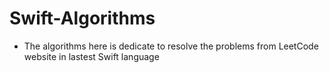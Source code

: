 # Swift-Algorithms
  * The algorithms here is dedicate to resolve the problems from LeetCode website in lastest Swift language
